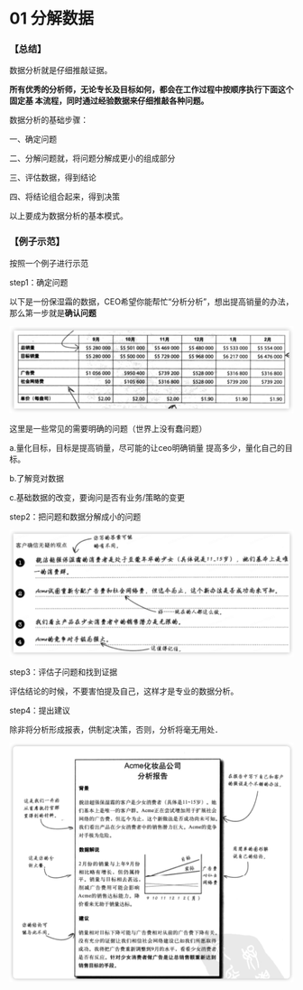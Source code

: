 # 01 分解数据

### 【总结】

数据分析就是仔细推敲证据。

**所有优秀的分析师，无论专长及目标如何，都会在工作过程中按顺序执行下面这个固定基
本流程，同时通过经验数据来仔细推敲各种问题。**

数据分析的基础步骤：

一、确定问题

二、分解问题就，将问题分解成更小的组成部分

三、评估数据，得到结论

四、将结论组合起来，得到决策

以上要成为数据分析的基本模式。

### 【例子示范】

按照一个例子进行示范

step1：确定问题

以下是一份保湿霜的数据，CEO希望你能帮忙“分析分析”，想出提高销量的办法，那么第一步就是**确认问题**

![Untitled](01%20%E5%88%86%E8%A7%A3%E6%95%B0%E6%8D%AEpic/Untitled.png)

这里是一些常见的需要明确的问题（世界上没有蠢问题）

a.量化目标，目标是提高销量，尽可能的让ceo明确销量 提高多少，量化自己的目标。

b.了解竞对数据

c.基础数据的改变，要询问是否有业务/策略的变更

step2：把问题和数据分解成小的问题

![Untitled](01%20%E5%88%86%E8%A7%A3%E6%95%B0%E6%8D%AEpic/Untitled%201.png)

step3：评估子问题和找到证据

评估结论的时候，不要害怕提及自己，这样才是专业的数据分析。

step4：提出建议

除非将分析形成报表，供制定决策，否则，分析将毫无用处．

![Untitled](01%20%E5%88%86%E8%A7%A3%E6%95%B0%E6%8D%AEpic/Untitled%202.png)